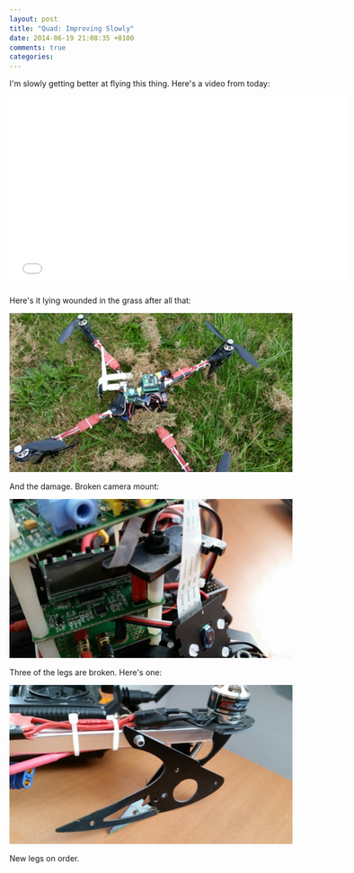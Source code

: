 ```yaml
---
layout: post
title: "Quad: Improving Slowly"
date: 2014-06-19 21:08:35 +0100
comments: true
categories: 
---
```


I'm slowly getting better at flying this thing. Here's a video from today:

<iframe src="//player.vimeo.com/video/98681881" width="600" height="338" frameborder="0" webkitallowfullscreen mozallowfullscreen allowfullscreen></iframe>

Here's it lying wounded in the grass after all that:

![](/quadcopter/83.jpg)

And the damage. Broken camera mount:

![](/quadcopter/84.jpg)

Three of the legs are broken. Here's one:

![](/quadcopter/85.jpg)

New legs on order.
